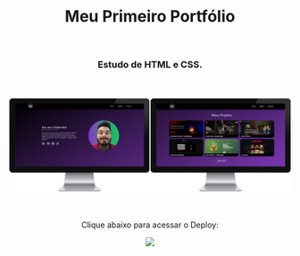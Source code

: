 <h1 align="center">
  Meu Primeiro Portfólio</h1>
<br>
<h3 align="center">Estudo de HTML e CSS.</h3>
<br>
<br>

<div align="center">
  <img width="1500px" src="https://github.com/feliperyo/first-portfolio/blob/master/assets/mockup.png?raw=true"/>
</div>
<br>
<div align="center">
  <br>
  <p>Clique abaixo para acessar o Deploy:</p>
<a href="https://feliperyo.github.io/first-portfolio/" target="_blank"><img src="https://img.shields.io/website-up-down-green-red/http/cv.lbesson.qc.to.svg"></a>
</div>
